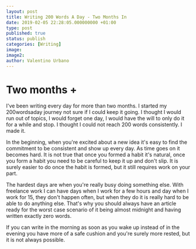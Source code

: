 ```yaml
---
layout: post
title: Writing 200 Words A Day - Two Months In
date: 2019-02-05 22:28:05.000000000 +01:00
type: post
published: true
status: publish
categories: [Writing]
image:
image2:
author: Valentino Urbano
---
```


# Two months +

I've been writing every day for more than two months. I started my 200wordsaday journey not sure if I could keep it going. I thought I would run out of topics, I would forget one day, I would have the will to only do it for a while and stop. I thought I could not reach 200 words consistently. I made it.

In the beginning, when you're excited about a new idea it's easy to find the commitment to be consistent and show up every day. As time goes on it becomes hard. It is not true that once you formed a habit it's natural, once you form a habit you need to be careful to keep it up and don't slip. It is surely easier to do once the habit is formed, but it still requires work on your part.

The hardest days are when you're really busy doing something else. With freelance work I can have days when I work for a few hours and day when I work for 15, they don't happen often, but when they do it is really hard to be able to do anything else. That's why you should always have an article ready for the worst case scenario of it being almost midnight and having written exactly zero words.

If you can write in the morning as soon as you wake up instead of in the evening you have more of a safe cushion and you're surely more rested, but it is not always possible.
